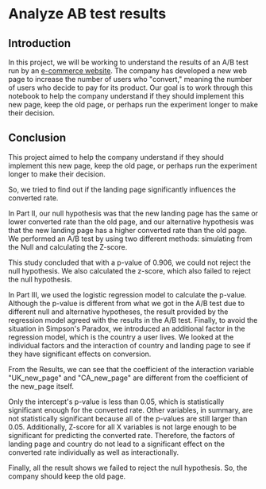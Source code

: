 # Analyze AB test results

## Introduction
In this project, we will be working to understand the results of an A/B test run by an [e-commerce website](https://en.wikipedia.org/wiki/E-commerce). The company has developed a new web page to increase the number of users who "convert," meaning the number of users who decide to pay for its product. Our goal is to work through this notebook to help the company understand if they should implement this new page, keep the old page, or perhaps run the experiment longer to make their decision.

## Conclusion

This project aimed to help the company understand if they should implement this new page, keep the old page, or perhaps run the experiment longer to make their decision.

So, we tried to find out if the landing page significantly influences the converted rate.

In Part II, our null hypothesis was that the new landing page has the same or lower converted rate than the old page, and our alternative hypothesis was that the new landing page has a higher converted rate than the old page. We performed an A/B test by using two different methods: simulating from the Null and calculating the Z-score.

This study concluded that with a p-value of 0.906, we could not reject the null hypothesis. We also calculated the z-score, which also failed to reject the null hypothesis.

In Part III, we used the logistic regression model to calculate the p-value. Although the p-value is different from what we got in the A/B test due to different null and alternative hypotheses, the result provided by the regression model agreed with the results in the A/B test. Finally, to avoid the situation in Simpson's Paradox, we introduced an additional factor in the regression model, which is the country a user lives. We looked at the individual factors and the interaction of country and landing page to see if they have significant effects on conversion.

From the Results, we can see that the coefficient of the interaction variable "UK_new_page" and "CA_new_page" are different from the coefficient of the new_page itself.

Only the intercept's p-value is less than 0.05, which is statistically significant enough for the converted rate. Other variables, in summary, are not statistically significant because all of the p-values are still larger than 0.05. Additionally, Z-score for all X variables is not large enough to be significant for predicting the converted rate. Therefore, the factors of landing page and country do not lead to a significant effect on the converted rate individually as well as interactionally.

Finally, all the result shows we failed to reject the null hypothesis. So, the company should keep the old page.
